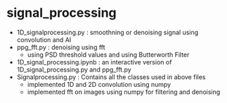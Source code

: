# signal_processing

* 1D_signalprocessing.py : smoothning or denoising signal using convolution and AI
* ppg_fft.py : denoising using fft
  * using PSD threshold values and using Butterworth Filter
* 1D_signal_processing.ipynb : an interactive version of 1D_signal_processing.py and ppg_fft.py
* Signalprocessing.py : Contains all the classes used in above files
  * implemented 1D and 2D convolution using numpy
  * implemented fft on images using numpy for filtering and denoising
